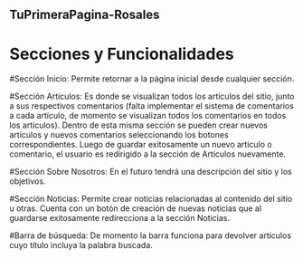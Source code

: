 ## TuPrimeraPagina-Rosales

# Secciones y Funcionalidades

#Sección Inicio: 
Permite retornar a la página inicial desde cualquier sección.

#Sección Artículos: 
Es donde se visualizan todos los artículos del sitio, junto a sus respectivos comentarios 
(falta implementar el sistema de comentarios a cada artículo, de momento se visualizan todos los comentarios en todos los artículos).
Dentro de esta misma sección se pueden crear nuevos artículos y nuevos comentarios seleccionando los botones correspondientes. 
Luego de guardar exitosamente un nuevo articulo o comentario, el usuario es redirigido a la sección de Artículos nuevamente.

#Sección Sobre Nosotros: 
En el futuro tendrá una descripción del sitio y los objetivos.

#Sección Noticias: 
Permite crear noticias relacionadas al contenido del sitio u otras. Cuenta con un botón de creación de nuevas noticias
que al guardarse exitosamente redirecciona a la sección Noticias.

#Barra de búsqueda: 
De momento la barra funciona para devolver artículos cuyo título incluya la palabra buscada.
